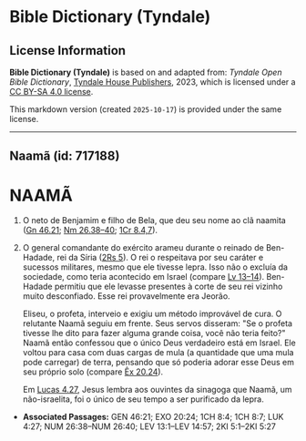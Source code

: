 # Bible Dictionary (Tyndale)

## License Information

**Bible Dictionary (Tyndale)** is based on and adapted from: _Tyndale Open Bible Dictionary_, [Tyndale House Publishers](https://tyndaleopenresources.com/), 2023, which is licensed under a [CC BY-SA 4.0 license](https://creativecommons.org/licenses/by-sa/4.0/legalcode.en).

This markdown version (created `2025-10-17`) is provided under the same license.



--------------------------------

## Naamã (id: 717188)

NAAMÃ
=====

1. O neto de Benjamim e filho de Bela, que deu seu nome ao clã naamita ([Gn 46\.21](https://ref.ly/Gen46:21); [Nm 26\.38–40](https://ref.ly/Num26:38-Num26:40); [1Cr 8\.4,7](https://ref.ly/1Chr8:4,1Chr8:7)).
2. O general comandante do exército arameu durante o reinado de Ben\-Hadade, rei da Síria ([2Rs 5](https://ref.ly/2Kgs5:1-2Kgs5:27)). O rei o respeitava por seu caráter e sucessos militares, mesmo que ele tivesse lepra. Isso não o excluía da sociedade, como teria acontecido em Israel (compare [Lv 13–14](https://ref.ly/Lev13:1-Lev14:57)). Ben\-Hadade permitiu que ele levasse presentes à corte de seu rei vizinho muito desconfiado. Esse rei provavelmente era Jeorão.

    Eliseu, o profeta, interveio e exigiu um método improvável de cura. O relutante Naamã seguiu em frente. Seus servos disseram: "Se o profeta tivesse lhe dito para fazer alguma grande coisa, você não teria feito?" Naamã então confessou que o único Deus verdadeiro está em Israel. Ele voltou para casa com duas cargas de mula (a quantidade que uma mula pode carregar) de terra, pensando que só poderia adorar esse Deus em seu próprio solo (compare [Êx 20\.24](https://ref.ly/Exod20:24)).

    Em [Lucas 4\.27](https://ref.ly/Luke4:27), Jesus lembra aos ouvintes da sinagoga que Naamã, um não\-israelita, foi o único de seu tempo a ser purificado da lepra.

* **Associated Passages:** GEN 46:21; EXO 20:24; 1CH 8:4; 1CH 8:7; LUK 4:27; NUM 26:38–NUM 26:40; LEV 13:1–LEV 14:57; 2KI 5:1–2KI 5:27

